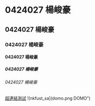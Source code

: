 # 0424027 楊峻豪
## 0424027 楊峻豪
### 0424027 楊峻豪
#### 0424027 楊峻豪
##### 0424027 楊峻豪
###### 0424027 楊峻豪
[超連結測試](http://www.nkfust.edu.tw)
![nkfust_sa](domo.png DOMO")
